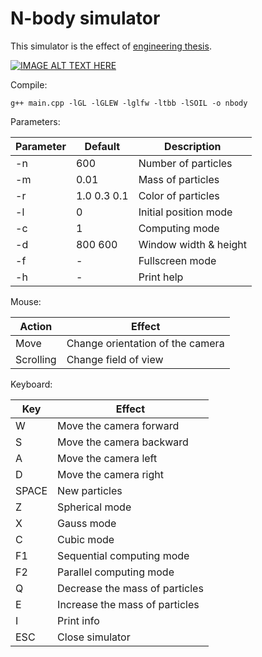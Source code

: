 # N-body simulator

This simulator is the effect of [engineering thesis](https://github.com/matb4r/praca-inzynierska).

[![IMAGE ALT TEXT HERE](http://img.youtube.com/vi/Qwm_4tMCfNU/0.jpg)](https://www.youtube.com/watch?v=Qwm_4tMCfNU)

Compile:
```
g++ main.cpp -lGL -lGLEW -lglfw -ltbb -lSOIL -o nbody
```

Parameters:

|Parameter|Default|Description|
|-------------|-------------|-------------|
|-n|600|Number of particles|
|-m|0.01|Mass of particles|
|-r|1.0 0.3 0.1|Color of particles|
|-l|0|Initial position mode|
|-c|1|Computing mode|
|-d|800 600|Window width & height|
|-f|-|Fullscreen mode|
|-h|-|Print help|

Mouse:

| Action        | Effect           |
| ------------- |-------------|
|Move|Change orientation of the camera|
|Scrolling|Change field of view|

Keyboard:

| Key        | Effect           |
| ------------- |-------------|
|W|Move the camera forward|
|S|Move the camera backward|
|A|Move the camera left|
|D|Move the camera right|
|SPACE|New particles|
|Z|Spherical mode|
|X|Gauss mode|
|C|Cubic mode|
|F1|Sequential computing mode|
|F2|Parallel computing mode|
|Q|Decrease the mass of particles|
|E|Increase the mass of particles|
|I|Print info|
|ESC|Close simulator|
